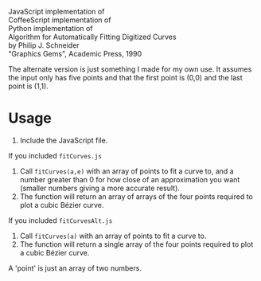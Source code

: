 JavaScript implementation of  
CoffeeScript implementation of  
Python implementation of  
Algorithm for Automatically Fitting Digitized Curves  
by Philip J. Schneider  
"Graphics Gems", Academic Press, 1990

The alternate version is just something I made for my own use. It assumes the input only has five points and that the first point is (0,0) and the last point is (1,1).

# Usage
1. Include the JavaScript file.

If you included `fitCurves.js`

1. Call `fitCurves(a,e)` with an array of points to fit a curve to, and a number greater than 0 for how close of an approximation you want (smaller numbers giving a more accurate result).
2. The function will return an array of arrays of the four points required to plot a cubic Bézier curve.

If you included `fitCurvesAlt.js`

1. Call `fitCurves(a)` with an array of points to fit a curve to.
2. The function will return a single array of the four points required to plot a cubic Bézier curve.

A 'point' is just an array of two numbers.
